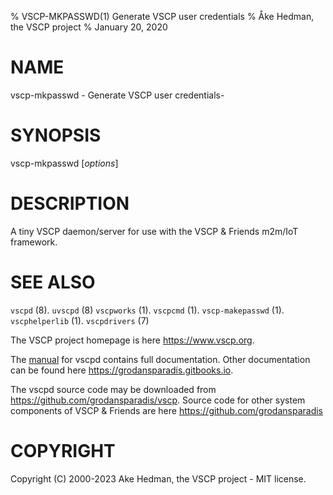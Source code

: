 % VSCP-MKPASSWD(1) Generate VSCP user credentials
% Åke Hedman, the VSCP project
% January 20, 2020

# NAME

vscp-mkpasswd - Generate VSCP user credentials-

# SYNOPSIS

vscp-mkpasswd [*options*]

# DESCRIPTION
A tiny VSCP daemon/server for use with the VSCP & Friends m2m/IoT framework.

# SEE ALSO

`vscpd` (8).
`uvscpd` (8)
`vscpworks` (1).
`vscpcmd` (1).
`vscp-makepasswd` (1).
`vscphelperlib` (1).
`vscpdrivers` (7)

The VSCP project homepage is here <https://www.vscp.org>.

The [manual](https://grodansparadis.gitbooks.io/the-vscp-daemon) for vscpd contains full documentation. Other documentation can be found here <https://grodansparadis.gitbooks.io>.

The vscpd source code may be downloaded from <https://github.com/grodansparadis/vscp>. Source code for other system components of VSCP & Friends are here <https://github.com/grodansparadis>

# COPYRIGHT
Copyright (C) 2000-2023 Ake Hedman, the VSCP project - MIT license.
